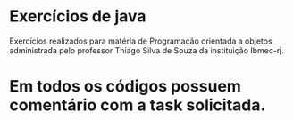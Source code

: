 # Exercícios de java

Exercícios realizados para matéria de Programação orientada a objetos administrada pelo professor Thiago Silva de Souza da instituição Ibmec-rj.
# Em todos os códigos possuem comentário com a task solicitada.
